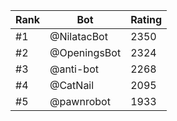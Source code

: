 Rank|Bot|Rating
---|---|---
#1|@NilatacBot|2350
#2|@OpeningsBot|2324
#3|@anti-bot|2268
#4|@CatNail|2095
#5|@pawnrobot|1933
